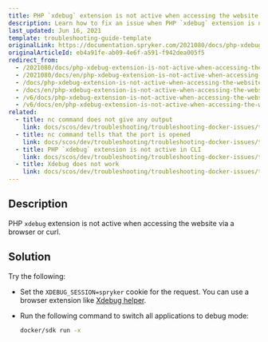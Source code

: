 ```yaml
---
title: PHP `xdebug` extension is not active when accessing the website via a browser or curl
description: Learn how to fix an issue when PHP `xdebug` extension is not active when accessing the website via a browser or curl
last_updated: Jun 16, 2021
template: troubleshooting-guide-template
originalLink: https://documentation.spryker.com/2021080/docs/php-xdebug-extension-is-not-active-when-accessing-the-website-via-a-browser-or-curl
originalArticleId: eb4a91fe-ab09-4e6f-a591-f942dea005f5
redirect_from:
  - /2021080/docs/php-xdebug-extension-is-not-active-when-accessing-the-website-via-a-browser-or-curl
  - /2021080/docs/en/php-xdebug-extension-is-not-active-when-accessing-the-website-via-a-browser-or-curl
  - /docs/php-xdebug-extension-is-not-active-when-accessing-the-website-via-a-browser-or-curl
  - /docs/en/php-xdebug-extension-is-not-active-when-accessing-the-website-via-a-browser-or-curl
  - /v6/docs/php-xdebug-extension-is-not-active-when-accessing-the-website-via-a-browser-or-curl
  - /v6/docs/en/php-xdebug-extension-is-not-active-when-accessing-the-website-via-a-browser-or-curl
related:
  - title: nc command does not give any output
    link: docs/scos/dev/troubleshooting/troubleshooting-docker-issues/troubleshooting-debugging-in-docker/nc-command-does-not-give-any-output.html
  - title: nc command tells that the port is opened
    link: docs/scos/dev/troubleshooting/troubleshooting-docker-issues/troubleshooting-debugging-in-docker/nc-command-tells-that-the-port-is-opened.html
  - title: PHP `xdebug` extension is not active in CLI
    link: docs/scos/dev/troubleshooting/troubleshooting-docker-issues/troubleshooting-debugging-in-docker/php-xdebug-extension-is-not-active-in-cli.html
  - title: Xdebug does not work
    link: docs/scos/dev/troubleshooting/troubleshooting-docker-issues/troubleshooting-debugging-in-docker/xdebug-does-not-work.html
---
```


## Description

PHP `xdebug` extension is not active when accessing the website via a browser or curl.

## Solution

Try the following:

* Set the `XDEBUG_SESSION=spryker` cookie for the request. You can use a browser extension like [Xdebug helper](https://chrome.google.com/webstore/detail/xdebug-helper/eadndfjplgieldjbigjakmdgkmoaaaoc).
* Run the following command to switch all applications to debug mode:

    ```bash
    docker/sdk run -x
    ```
